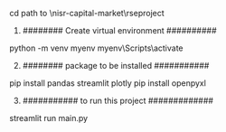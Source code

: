 
cd path to \nisr-capital-market\rseproject


1) ######## Create virtual environment ##########

python -m venv myenv
myenv\Scripts\activate





2) ######## package to be installed ###########

pip install pandas streamlit plotly
pip install openpyxl

3) ########### to run this project #############
 
streamlit run main.py


